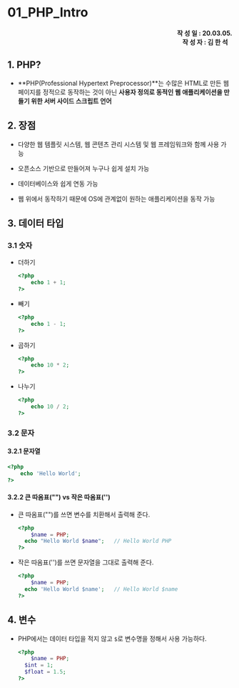 # 01_PHP_Intro

<div style="text-align: right"><b>작 성 일 : 20.03.05.</b></div>
<div style="text-align: right"><b>작 성 자 : 김 한 석 &nbsp&nbsp</b></div>

## 1. PHP?

- **PHP(Professional Hypertext Preprocessor)**는 수많은 HTML로 만든 웹 페이지를 정적으로 동작하는 것이 아닌 **사용자 정의로 동적인 웹 애플리케이션을 만들기 위한 서버 사이드 스크립트 언어**

## 2. 장점

- 다양한 웹 템플릿 시스템, 웹 콘텐츠 관리 시스템 및 웹 프레임워크와 함께 사용 가능

- 오픈소스 기반으로 만들어져 누구나 쉽게 설치 가능
- 데이터베이스와 쉽게 연동 가능
- 웹 위에서 동작하기 때문에 OS에 관계없이 원하는 애플리케이션을 동작 가능

## 3. 데이터 타입

### 3.1 숫자

- 더하기

  ```php
  <?php
      echo 1 + 1;
  ?>
  ```

- 빼기

  ```php
  <?php
      echo 1 - 1;
  ?>
  ```

- 곱하기

  ```php
  <?php
      echo 10 * 2;
  ?>
  ```

- 나누기

  ```php
  <?php
      echo 10 / 2;
  ?>
  ```

### 3.2 문자

#### 3.2.1 문자열

```php
<?php
    echo 'Hello World';
?>
```

#### 3.2.2 큰 따옴표("") vs 작은 따옴표('')

- 큰 따옴표("")를 쓰면 변수를 치환해서 출력해 준다.

  ```php
  <?php
      $name = PHP;
  	echo "Hello World $name";	// Hello World PHP
  ?>
  ```

- 작은 따옴표('')를 쓰면 문자열을 그대로 출력해 준다.

  ```php
  <?php
      $name = PHP;
  	echo 'Hello World $name';	// Hello World $name
  ?>
  ```

## 4. 변수

- PHP에서는 데이터 타입을 적지 않고 `$`로 변수명을 정해서 사용 가능하다.

  ```php
  <?php
      $name = PHP;
  	$int = 1;
  	$float = 1.5;
  ?>
  ```
